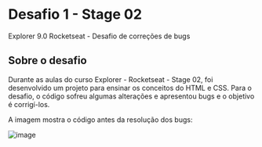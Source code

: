 # Desafio 1 - Stage 02
Explorer 9.0 Rocketseat - Desafio de correções de bugs

## Sobre o desafio
Durante as aulas do curso Explorer - Rocketseat - Stage 02, foi desenvolvido um projeto para ensinar os conceitos do HTML e CSS. 
Para o desafio, o código sofreu algumas alterações e apresentou bugs e o objetivo é corrigí-los. 

A imagem mostra o código antes da resolução dos bugs:

![image](https://user-images.githubusercontent.com/124213040/216740689-9b619546-5fc7-4440-b679-f69a08c15d5b.png)
 
